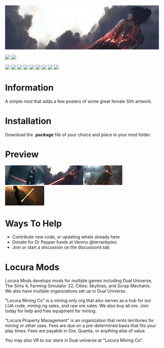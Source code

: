 [![](source/images/banner.jpg?raw=true)](#)

[![](https://img.shields.io/badge/TS4-1.91.205.1020-green?style=for-the-badge&logo=steam)](https://store.steampowered.com/app/1222670/The_Sims_4/)
[![](https://img.shields.io/badge/Maintained-YES-green?style=for-the-badge)](#)

[![](https://img.shields.io/github/issues/locuradu/TS4-Locura-Female-Sith-Posters?style=flat-square&label=ISSUES)](#)
[![](https://img.shields.io/github/issues-closed/locuradu/TS4-Locura-Female-Sith-Posters?style=flat-square&label=ISSUES)](#)
[![](https://img.shields.io/github/watchers/locuradu/TS4-Locura-Female-Sith-Posters?style=flat-square&label=WATCHERS)](#)
[![](https://img.shields.io/github/stars/locuradu/TS4-Locura-Female-Sith-Posters?style=flat-square&label=STARS)](#)
[![](https://img.shields.io/github/forks/locuradu/TS4-Locura-Female-Sith-Posters?style=flat-square&label=FORKS)](#)
[![](https://img.shields.io/github/commit-activity/m/locuradu/TS4-Locura-Female-Sith-Posters?style=flat-square&label=COMMIT%20ACTIVITY)](#)
[![](https://img.shields.io/github/discussions/locuradu/TS4-Locura-Female-Sith-Posters?label=DISCUSSIONS&style=flat-square)](#)
[![](https://img.shields.io/github/last-commit/locuradu/TS4-Locura-Female-Sith-Posters?label=LAST%20COMMIT&style=flat-square)](#)
[![](https://img.shields.io/github/contributors/locuradu/TS4-Locura-Female-Sith-Posters?label=CONTRIBUTORS&style=flat-square)](#)

# Information
A simple mod that adds a few posters of some great female Sith artwork.

# Installation
Download the **.package** file of your choice and place in your mod folder. 

# Preview
<img src="source/swatch/sith_female_S1.png" width="128"><img src="source/swatch/sith_female_S2.png" width="128"><img src="source/swatch/sith_female_S3.png" width="128"><img src="source/swatch/sith_female_S4.png" width="128">

# Ways To Help
- Contribute new code, or updating whats already here
- Donate for Dr Pepper funds at Venmo @terranbytes
- Join or start a discussion on the discussions tab

# Locura Mods
Locura Mods develops mods for multiple games including Dual Universe, The Sims 4, Farming Simulator 22, Cities: Skylines, and Scrap Mechanic. We also have multiple organizations set up in Dual Universe.

"Locura Mining Co" is a mining only org that also serves as a hub for our LUA code, mining rig sales, and raw ore sales. We also buy all ore. Join today for help and free equipment for mining.

"Locura Property Management" is an organization that rents territories for mining or other uses. Fees are due on a pre-determined basis that fits your play times. Fees are payable in Ore, Quanta, or anything else of value.

You may also VR to our store in Dual universe at "Locura Mining Co".
